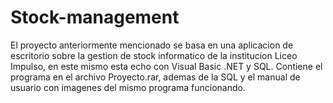# Stock-management
El proyecto anteriormente mencionado se basa en una aplicacion de escritorio sobre la gestion de stock informatico de la institucion Liceo Impulso, en este mismo esta echo con Visual Basic .NET y SQL.
Contiene el programa en el archivo Proyecto.rar, ademas de la SQL y el manual de usuario con imagenes del mismo programa funcionando.
